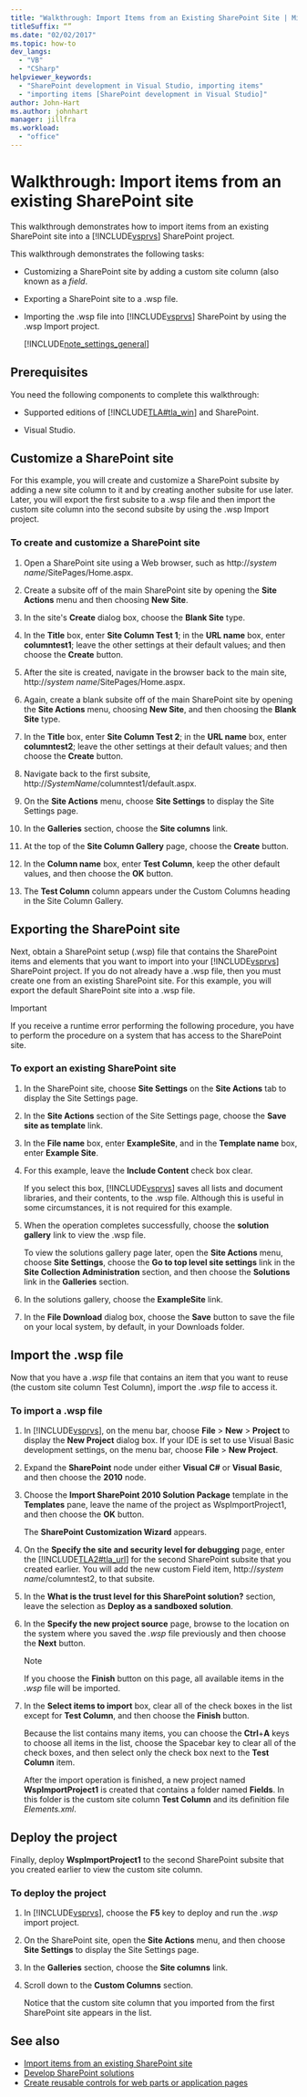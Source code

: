 ```yaml
---
title: "Walkthrough: Import Items from an Existing SharePoint Site | Microsoft Docs"
titleSuffix: “”
ms.date: "02/02/2017"
ms.topic: how-to
dev_langs:
  - "VB"
  - "CSharp"
helpviewer_keywords:
  - "SharePoint development in Visual Studio, importing items"
  - "importing items [SharePoint development in Visual Studio]"
author: John-Hart
ms.author: johnhart
manager: jillfra
ms.workload:
  - "office"
---
```

# Walkthrough: Import items from an existing SharePoint site
  This walkthrough demonstrates how to import items from an existing SharePoint site into a [!INCLUDE[vsprvs](../sharepoint/includes/vsprvs-md.md)] SharePoint project.

 This walkthrough demonstrates the following tasks:

- Customizing a SharePoint site by adding a custom site column (also known as a *field*.

- Exporting a SharePoint site to a .wsp file.

- Importing the .wsp file into [!INCLUDE[vsprvs](../sharepoint/includes/vsprvs-md.md)] SharePoint by using the .wsp Import project.

  [!INCLUDE[note_settings_general](../sharepoint/includes/note-settings-general-md.md)]

## Prerequisites
 You need the following components to complete this walkthrough:

- Supported editions of [!INCLUDE[TLA#tla_win](../sharepoint/includes/tlasharptla-win-md.md)] and SharePoint.

- Visual Studio.

## Customize a SharePoint site
 For this example, you will create and customize a SharePoint subsite by adding a new site column to it and by creating another subsite for use later. Later, you will export the first subsite to a .wsp file and then import the custom site column into the second subsite by using the .wsp Import project.

### To create and customize a SharePoint site

1. Open a SharePoint site using a Web browser, such as http://<em>system name</em>/SitePages/Home.aspx.

2. Create a subsite off of the main SharePoint site by opening the **Site Actions** menu and then choosing **New Site**.

3. In the site's **Create** dialog box, choose the **Blank Site** type.

4. In the **Title** box, enter **Site Column Test 1**; in the **URL name** box, enter **columntest1**; leave the other settings at their default values; and then choose the **Create** button.

5. After the site is created, navigate in the browser back to the main site, http://<em>system name</em>/SitePages/Home.aspx.

6. Again, create a blank subsite off of the main SharePoint site by opening the **Site Actions** menu, choosing **New Site**, and then choosing the **Blank Site** type.

7. In the **Title** box, enter **Site Column Test 2**; in the **URL name** box, enter **columntest2**; leave the other settings at their default values; and then choose the **Create** button.

8. Navigate back to the first subsite, http://<em>SystemName</em>/columntest1/default.aspx.

9. On the **Site Actions** menu, choose **Site Settings** to display the Site Settings page.

10. In the **Galleries** section, choose the **Site columns** link.

11. At the top of the **Site Column Gallery** page, choose the **Create** button.

12. In the **Column name** box, enter **Test Column**, keep the other default values, and then choose the **OK** button.

13. The **Test Column** column appears under the Custom Columns heading in the Site Column Gallery.

## Exporting the SharePoint site
 Next, obtain a SharePoint setup (.wsp) file that contains the SharePoint items and elements that you want to import into your [!INCLUDE[vsprvs](../sharepoint/includes/vsprvs-md.md)] SharePoint project. If you do not already have a .wsp file, then you must create one from an existing SharePoint site. For this example, you will export the default SharePoint site into a .wsp file.

> [!IMPORTANT]
> If you receive a runtime error performing the following procedure, you have to perform the procedure on a system that has access to the SharePoint site.

### To export an existing SharePoint site

1. In the SharePoint site, choose **Site Settings** on the **Site Actions** tab to display the Site Settings page.

2. In the **Site Actions** section of the Site Settings page, choose the **Save site as template** link.

3. In the **File name** box, enter **ExampleSite**, and in the **Template name** box, enter **Example Site**.

4. For this example, leave the **Include Content** check box clear.

     If you select this box, [!INCLUDE[vsprvs](../sharepoint/includes/vsprvs-md.md)] saves all lists and document libraries, and their contents, to the .wsp file. Although this is useful in some circumstances, it is not required for this example.

5. When the operation completes successfully, choose the **solution gallery** link to view the .wsp file.

     To view the solutions gallery page later, open the **Site Actions** menu, choose **Site Settings**, choose the **Go to top level site settings** link in the **Site Collection Administration** section, and then choose the **Solutions** link in the **Galleries** section.

6. In the solutions gallery, choose the **ExampleSite** link.

7. In the **File Download** dialog box, choose the **Save** button to save the file on your local system, by default, in your Downloads folder.

## Import the .wsp file
 Now that you have a *.wsp* file that contains an item that you want to reuse (the custom site column Test Column), import the *.wsp* file to access it.

### To import a .wsp file

1. In [!INCLUDE[vsprvs](../sharepoint/includes/vsprvs-md.md)], on the menu bar, choose **File** > **New** > **Project** to display the **New Project** dialog box. If your IDE is set to use Visual Basic development settings, on the menu bar, choose **File** > **New Project**.

2. Expand the **SharePoint** node under either **Visual C#** or **Visual Basic**, and then choose the **2010** node.

3. Choose the **Import SharePoint 2010 Solution Package** template in the **Templates** pane, leave the name of the project as WspImportProject1, and then choose the **OK** button.

    The **SharePoint Customization Wizard** appears.

4. On the **Specify the site and security level for debugging** page, enter the [!INCLUDE[TLA2#tla_url](../sharepoint/includes/tla2sharptla-url-md.md)] for the second SharePoint subsite that you created earlier. You will add the new custom Field item, http://<em>system name</em>/columntest2, to that subsite.

5. In the **What is the trust level for this SharePoint solution?** section, leave the selection as **Deploy as a sandboxed solution**.

6. In the **Specify the new project source** page, browse to the location on the system where you saved the *.wsp* file previously and then choose the **Next** button.

   > [!NOTE]
   > If you choose the **Finish** button on this page, all available items in the *.wsp* file will be imported.

7. In the **Select items to import** box, clear all of the check boxes in the list except for **Test Column**, and then choose the **Finish** button.

    Because the list contains many items, you can choose the **Ctrl**+**A** keys to choose all items in the list, choose the Spacebar key to clear all of the check boxes, and then select only the check box next to the **Test Column** item.

    After the import operation is finished, a new project named **WspImportProject1** is created that contains a folder named **Fields**. In this folder is the custom site column **Test Column** and its definition file *Elements.xml*.

## Deploy the project
 Finally, deploy **WspImportProject1** to the second SharePoint subsite that you created earlier to view the custom site column.

### To deploy the project

1. In [!INCLUDE[vsprvs](../sharepoint/includes/vsprvs-md.md)], choose the **F5** key to deploy and run the *.wsp* import project.

2. On the SharePoint site, open the **Site Actions** menu, and then choose **Site Settings** to display the Site Settings page.

3. In the **Galleries** section, choose the **Site columns** link.

4. Scroll down to the **Custom Columns** section.

     Notice that the custom site column that you imported from the first SharePoint site appears in the list.

## See also
- [Import items from an existing SharePoint site](../sharepoint/importing-items-from-an-existing-sharepoint-site.md)
- [Develop SharePoint solutions](../sharepoint/developing-sharepoint-solutions.md)
- [Create reusable controls for web parts or application pages](../sharepoint/creating-reusable-controls-for-web-parts-or-application-pages.md)
